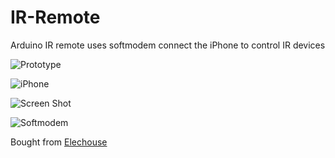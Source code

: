 IR-Remote
=========

Arduino IR remote uses softmodem connect the iPhone to control IR devices

![Prototype](https://raw.github.com/9labco/IR-Remote/master/ir-remote_bb.png)


![iPhone](https://raw.github.com/9labco/IR-Remote/master/iphone.jpg)


![Screen Shot](https://raw.github.com/9labco/IR-Remote/master/screenshot.png)


![Softmodem](https://raw.github.com/9labco/IR-Remote/master/softmodem.jpg)

Bought from [Elechouse](http://www.elechouse.com/elechouse/)